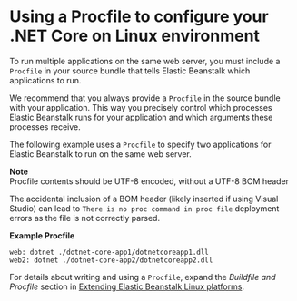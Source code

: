 # Using a Procfile to configure your \.NET Core on Linux environment<a name="dotnet-linux-procfile"></a>

To run multiple applications on the same web server, you must include a `Procfile` in your source bundle that tells Elastic Beanstalk which applications to run\.

We recommend that you always provide a `Procfile` in the source bundle with your application\. This way you precisely control which processes Elastic Beanstalk runs for your application and which arguments these processes receive\.

The following example uses a `Procfile` to specify two applications for Elastic Beanstalk to run on the same web server\.

**Note**  
Procfile contents should be UTF-8 encoded, without a UTF-8 BOM header

The accidental inclusion of a BOM header (likely inserted if using Visual Studio) can lead to `There is no proc command in proc file` deployment errors as the file is not correctly parsed.

**Example Procfile**  

```
web: dotnet ./dotnet-core-app1/dotnetcoreapp1.dll
web2: dotnet ./dotnet-core-app2/dotnetcoreapp2.dll
```

For details about writing and using a `Procfile`, expand the *Buildfile and Procfile* section in [Extending Elastic Beanstalk Linux platforms](platforms-linux-extend.md)\.
